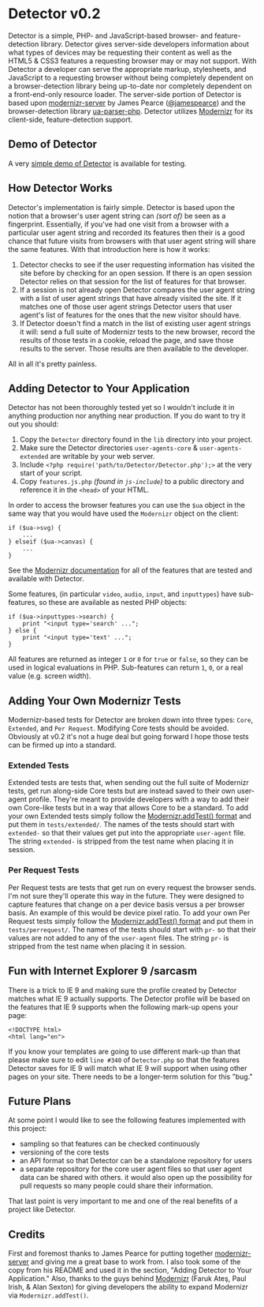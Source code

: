 # Detector v0.2 #

Detector is a simple, PHP- and JavaScript-based browser- and feature-detection library. Detector gives
server-side developers information about what types of devices may be requesting their content as well as the HTML5 & CSS3 features a requesting browser may or may not support. With Detector a developer 
can serve the appropriate markup, stylesheets, and JavaScript to a requesting browser without being completely dependent on a browser-detection library being up-to-date nor completely dependent on a front-end-only resource loader.
The server-side portion of Detector is based upon [modernizr-server](https://github.com/jamesgpearce/modernizr-server) by James Pearce ([@jamespearce](http://twitter.com/#!/jamespearce)) and 
the browser-detection library [ua-parser-php](https://github.com/dmolsen/ua-parser-php). Detector utilizes [Modernizr](http://www.modernizr.com/) 
for its client-side, feature-detection support.

## Demo of Detector ##

A very [simple demo of Detector](http://detector.dmolsen.com/) is available for testing.

## How Detector Works ##

Detector's implementation is fairly simple. Detector is based upon the notion that a browser's user agent string can _(sort of)_ be seen as a fingerprint.
Essentially, if you've had one visit from a browser with a particular user agent string and recorded its features then their is a good chance that future visits from browsers with that user agent
string will share the same features. With that introduction here is how it works:

1. Detector checks to see if the user requesting information has visited the site before by checking for an open session. If there is an open session Detector relies on that session for the list of features for that browser.
2. If a session is not already open Detector compares the user agent string with a list of user agent strings that have already visited the site. If it matches one of those user agent strings Detector users that user agent's list of features for the ones that the new visitor should have.
3. If Detector doesn't find a match in the list of existing user agent strings it will: send a full suite of Modernizr tests to the new browser, record the results of those tests in a cookie, reload the page, and save those results to the server. Those results are then available to the developer.

All in all it's pretty painless.

## Adding Detector to Your Application ##

Detector has not been thoroughly tested yet so I wouldn't include it in anything production nor anything near production. 
If you do want to try it out you should:

1. Copy the `Detector` directory found in the `lib` directory into your project.
2. Make sure the Detector directories `user-agents-core` & `user-agents-extended` are writable by your web server.
3. Include `<?php require('path/to/Detector/Detector.php');>` at the very start of your script.
4. Copy `features.js.php` _(found in `js-include`)_ to a public directory and reference it in the `<head>` of your HTML.

In order to access the browser features you can use the `$ua` object in the
same way that you would have used the `Modernizr` object on the client:

    if ($ua->svg) {
        ...
    } elseif ($ua->canvas) {
        ...
    }
        
See the [Modernizr documentation](www.modernizr.com/docs/) for all of the features
that are tested and available with Detector.
        
Some features, (in particular `video`, `audio`, `input`, and `inputtypes`)
have sub-features, so these are available as nested PHP objects:
 
    if ($ua->inputtypes->search) {
        print "<input type='search' ...";
    } else {
        print "<input type='text' ...";
    }
    
All features are returned as integer `1` or `0` for `true` or
`false`, so they can be used in logical evaluations in PHP. Sub-features can return `1`, `0`, or a real value (e.g. screen width).

## Adding Your Own Modernizr Tests ##

Modernizr-based tests for Detector are broken down into three types: `Core`, `Extended`, and `Per Request`. Modifying Core tests should be avoided. Obviously at v0.2 it's not a huge deal
but going forward I hope those tests can be firmed up into a standard.

### Extended Tests ###

Extended tests are tests that, when sending out the full suite of Modernizr tests, get run along-side Core tests but are instead saved to their own user-agent profile. They're meant
to provide developers with a way to add their own Core-like tests but in a way that allows Core to be a standard. To add your own Extended tests 
simply follow the [Modernizr.addTest() format](http://www.modernizr.com/docs/#addtest) and put them in `tests/extended/`. The names of the tests should start with `extended-` so that their values get put
into the appropriate `user-agent` file. The string `extended-` is stripped from the test name when placing it in session.

### Per Request Tests ###

Per Request tests are tests that get run on every request the browser sends. I'm not sure they'll operate this way in the future. They were designed to
capture features that change on a per device basis versus a per browser basis. An example of this would be device pixel ratio. To add your own Per Request tests 
simply follow the [Modernizr.addTest() format](http://www.modernizr.com/docs/#addtest) and put them in `tests/perrequest/`. The names of the tests should start with `pr-` so that their values
are not added to any of the `user-agent` files. The string `pr-` is stripped from the test name when placing it in session.

## Fun with Internet Explorer 9 /sarcasm ##

There is a trick to IE 9 and making sure the profile created by Detector matches what IE 9 actually supports. The Detector profile will be based on the features that
IE 9 supports when the following mark-up opens your page:

    <!DOCTYPE html>
    <html lang="en">

If you know your templates are going to use different mark-up than that please make sure to edit `line #340` of `Detector.php` so that the features Detector saves for IE 9 will match what IE 9 will
support when using other pages on your site. There needs to be a longer-term solution for this "bug."

## Future Plans ##

At some point I would like to see the following features implemented with this project:

* sampling so that features can be checked continuously
* versioning of the core tests
* an API format so that Detector can be a standalone repository for users
* a separate repository for the core user agent files so that user agent data can be shared with others. it would also open up the possibility for pull requests so many people could share their information.

That last point is very important to me and one of the real benefits of a project like Detector.

## Credits ##

First and foremost thanks to James Pearce for putting together [modernizr-server](https://github.com/jamesgpearce/modernizr-server) and giving me a great base to work from.
I also took some of the copy from his README and used it in the section, "Adding Detector to Your Application." 
Also, thanks to the guys behind [Modernizr](http://www.modernizr.com/) (Faruk Ateş, Paul Irish, & Alan Sexton) for giving developers the ability to expand Modernizr via `Modernizr.addTest()`. 
